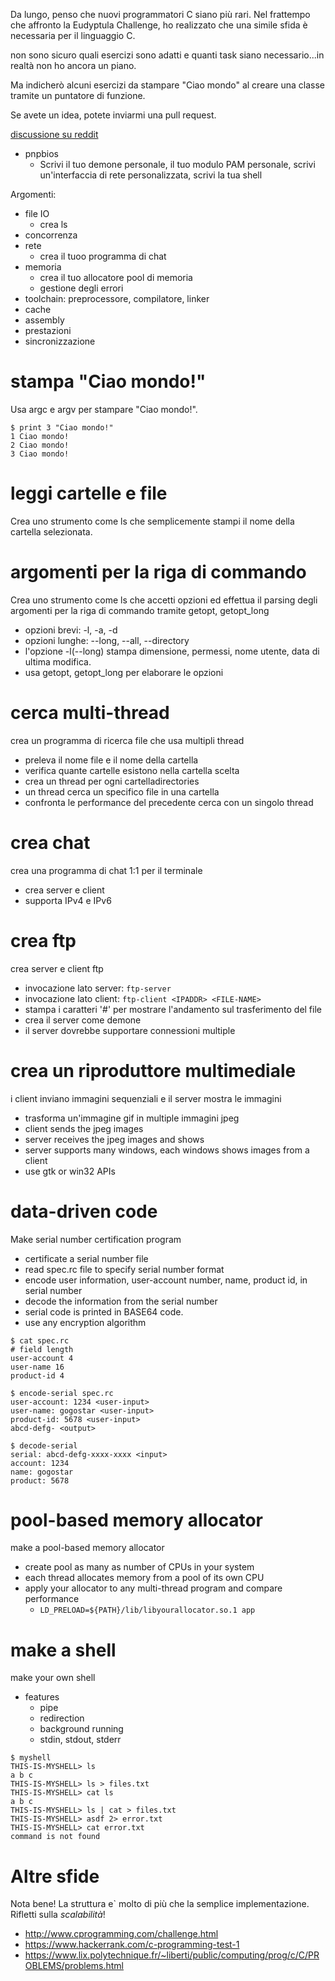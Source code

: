 Da lungo, penso che nuovi programmatori C siano più rari.
Nel frattempo che affronto la Eudyptula Challenge, ho realizzato che una simile sfida &egrave; necessaria per il linguaggio C.

non sono sicuro quali esercizi sono adatti e quanti task siano necessario...in realt&agrave; non ho ancora un piano.

Ma indicherò alcuni esercizi da stampare "Ciao mondo" al creare una classe tramite un puntatore di funzione.

Se avete un idea, potete inviarmi una pull request.

[discussione su reddit](https://www.reddit.com/r/linuxdev/comments/5r8k6g/new_service_like_the_eudyptula_challenge/)
* pnpbios
  * Scrivi il tuo demone personale, il tuo modulo PAM personale, scrivi un'interfaccia di rete personalizzata, scrivi la tua shell

Argomenti:
* file IO
  * crea ls
* concorrenza
* rete
  * crea il tuoo programma di chat
* memoria
  * crea il tuo allocatore pool di memoria
  * gestione degli errori
* toolchain: preprocessore, compilatore, linker
* cache
* assembly
* prestazioni
* sincronizzazione


# stampa "Ciao mondo!"

Usa argc e argv per stampare "Ciao mondo!".

```
$ print 3 "Ciao mondo!"
1 Ciao mondo!
2 Ciao mondo!
3 Ciao mondo!
```

# leggi cartelle e file
Crea uno strumento come ls che semplicemente stampi il nome della cartella selezionata.

# argomenti per la riga di commando

Crea uno strumento come ls che accetti opzioni ed effettua il parsing degli argomenti per la riga di commando tramite getopt, getopt_long
* opzioni brevi: -l, -a, -d
* opzioni lunghe: --long, --all, --directory
* l'opzione -l(--long) stampa dimensione, permessi, nome utente, data di ultima modifica.
* usa getopt, getopt_long per elaborare le opzioni

# cerca multi-thread

crea un programma di ricerca file che usa multipli thread
* preleva il nome file e il nome della cartella
* verifica quante cartelle esistono nella cartella scelta
* crea un thread per ogni cartelladirectories
* un thread cerca un specifico file in una cartella
* confronta le performance del precedente cerca con un singolo thread

# crea chat

crea una programma di chat 1:1 per il terminale
* crea server e client
* supporta IPv4 e IPv6

# crea ftp

crea server e client ftp
* invocazione lato server: ``ftp-server``
* invocazione lato client: ``ftp-client <IPADDR> <FILE-NAME>``
* stampa i caratteri '#' per mostrare l'andamento sul trasferimento del file
* crea il server come demone
* il server dovrebbe supportare connessioni multiple

# crea un riproduttore multimediale

i client inviano immagini sequenziali e il server mostra le immagini
* trasforma un'immagine gif in multiple immagini jpeg
* client sends the jpeg images
* server receives the jpeg images and shows
* server supports many windows, each windows shows images from a client
* use gtk or win32 APIs

# data-driven code

Make serial number certification program
* certificate a serial number file
* read spec.rc file to specify serial number format
* encode user information, user-account number, name, product id, in serial number
* decode the information from the serial number
* serial code is printed in BASE64 code.
* use any encryption algorithm

```
$ cat spec.rc
# field length
user-account 4
user-name 16
product-id 4

$ encode-serial spec.rc
user-account: 1234 <user-input>
user-name: gogostar <user-input>
product-id: 5678 <user-input>
abcd-defg- <output>

$ decode-serial
serial: abcd-defg-xxxx-xxxx <input>
account: 1234
name: gogostar
product: 5678
```

# pool-based memory allocator

make a pool-based memory allocator
* create pool as many as number of CPUs in your system
* each thread allocates memory from a pool of its own CPU
* apply your allocator to any multi-thread program and compare performance
  * ``LD_PRELOAD=${PATH}/lib/libyourallocator.so.1 app``

# make a shell

make your own shell
* features
  * pipe
  * redirection
  * background running
  * stdin, stdout, stderr
```
$ myshell
THIS-IS-MYSHELL> ls
a b c
THIS-IS-MYSHELL> ls > files.txt
THIS-IS-MYSHELL> cat ls
a b c
THIS-IS-MYSHELL> ls | cat > files.txt
THIS-IS-MYSHELL> asdf 2> error.txt
THIS-IS-MYSHELL> cat error.txt
command is not found
```

# Altre sfide

Nota bene! La struttura e&grave; molto di pi&ugrave; che la semplice implementazione. Rifletti sulla *scalabilit&agrave;*!
* http://www.cprogramming.com/challenge.html
* https://www.hackerrank.com/c-programming-test-1
* https://www.lix.polytechnique.fr/~liberti/public/computing/prog/c/C/PROBLEMS/problems.html
